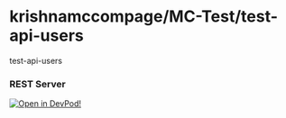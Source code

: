 # krishnamccompage/MC-Test/test-api-users
test-api-users


### REST Server



    










[![Open in DevPod!](https://devpod.sh/assets/open-in-devpod.svg)](https://devpod.sh/open#https://github.com/krishnamccompage/MC-Test/test-api-users)